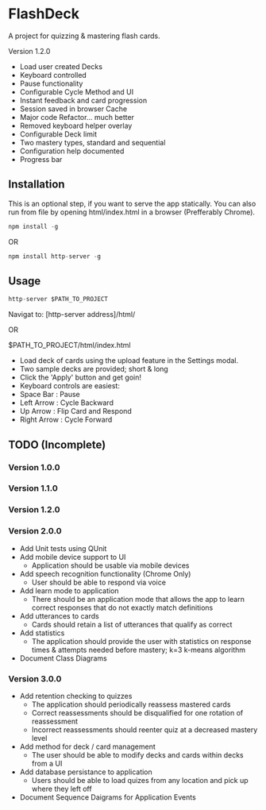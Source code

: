# FlashDeck #

A project for quizzing & mastering flash cards.

Version 1.2.0

+ Load user created Decks
+ Keyboard controlled
+ Pause functionality
+ Configurable Cycle Method and UI
+ Instant feedback and card progression
+ Session saved in browser Cache
+ Major code Refactor... much better
+ Removed keyboard helper overlay
+ Configurable Deck limit
+ Two mastery types, standard and sequential
+ Configuration help documented
+ Progress bar

## Installation ##

This is an optional step, if you want to serve the app statically.
You can also run from file by opening html/index.html in a browser (Prefferably Chrome).

```dart
npm install -g
```

OR

```dart
npm install http-server -g
```

## Usage ##

```dart
http-server $PATH_TO_PROJECT
```
Navigat to: [http-server address]/html/

OR

$PATH_TO_PROJECT/html/index.html

*   Load deck of cards using the upload feature in the Settings modal.
  *  Two sample decks are provided; short & long
*   Click the 'Apply' button and get goin!
*   Keyboard controls are easiest:
  *  Space Bar   : Pause
  *  Left Arrow  : Cycle Backward
  *  Up Arrow    : Flip Card and Respond
  *  Right Arrow : Cycle Forward

## TODO (Incomplete) ##

### Version 1.0.0 ###

### Version 1.1.0 ###

### Version 1.2.0 ###

### Version 2.0.0 ###

* Add Unit tests using QUnit
* Add mobile device support to UI
  * Application should be usable via mobile devices
* Add speech recognition functionality (Chrome Only)
  * User should be able to respond via voice
* Add learn mode to application
  * There should be an application mode that allows the app to learn correct responses that do not exactly match definitions
* Add utterances to cards
  * Cards should retain a list of utterances that qualify as correct
* Add statistics
  * The application should provide the user with statistics on response times & attempts needed before mastery; k=3 k-means algorithm
* Document Class Diagrams
    
### Version 3.0.0 ###

* Add retention checking to quizzes
  * The application should periodically reassess mastered cards
  * Correct reassessments should be disqualified for one rotation of reassessment
  * Incorrect reassessments should reenter quiz at a decreased mastery level
* Add method for deck / card management
  * The user should be able to modify decks and cards within decks from a UI
* Add database persistance to application
  * Users should be able to load quizes from any location and pick up where they left off
* Document Sequence Daigrams for Application Events